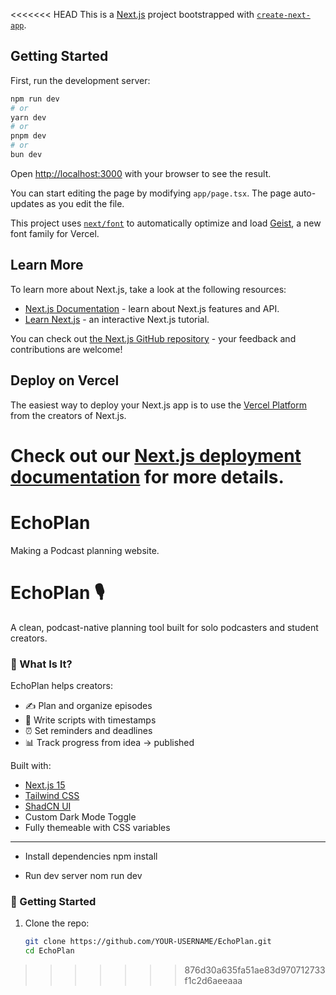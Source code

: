 <<<<<<< HEAD
This is a [Next.js](https://nextjs.org) project bootstrapped with [`create-next-app`](https://nextjs.org/docs/app/api-reference/cli/create-next-app).

## Getting Started

First, run the development server:

```bash
npm run dev
# or
yarn dev
# or
pnpm dev
# or
bun dev
```

Open [http://localhost:3000](http://localhost:3000) with your browser to see the result.

You can start editing the page by modifying `app/page.tsx`. The page auto-updates as you edit the file.

This project uses [`next/font`](https://nextjs.org/docs/app/building-your-application/optimizing/fonts) to automatically optimize and load [Geist](https://vercel.com/font), a new font family for Vercel.

## Learn More

To learn more about Next.js, take a look at the following resources:

- [Next.js Documentation](https://nextjs.org/docs) - learn about Next.js features and API.
- [Learn Next.js](https://nextjs.org/learn) - an interactive Next.js tutorial.

You can check out [the Next.js GitHub repository](https://github.com/vercel/next.js) - your feedback and contributions are welcome!

## Deploy on Vercel

The easiest way to deploy your Next.js app is to use the [Vercel Platform](https://vercel.com/new?utm_medium=default-template&filter=next.js&utm_source=create-next-app&utm_campaign=create-next-app-readme) from the creators of Next.js.

Check out our [Next.js deployment documentation](https://nextjs.org/docs/app/building-your-application/deploying) for more details.
=======
# EchoPlan
Making a Podcast planning website.
# EchoPlan 🎙️

A clean, podcast-native planning tool built for solo podcasters and student creators.

### 🎯 What Is It?

EchoPlan helps creators:

- ✍️ Plan and organize episodes
- 🧾 Write scripts with timestamps
- ⏰ Set reminders and deadlines
- 📊 Track progress from idea → published

Built with:
- [Next.js 15](https://nextjs.org/)
- [Tailwind CSS](https://tailwindcss.com/)
- [ShadCN UI](https://ui.shadcn.com/)
- Custom Dark Mode Toggle
- Fully themeable with CSS variables

---

- Install dependencies 
  npm install

- Run dev server
  nom run dev

### 🚀 Getting Started

1. Clone the repo:
   ```bash
   git clone https://github.com/YOUR-USERNAME/EchoPlan.git
   cd EchoPlan
>>>>>>> 876d30a635fa51ae83d970712733f1c2d6aeeaaa
